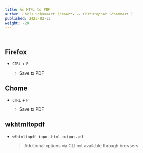 ```yaml
---
title: 💻 HTML to PDF
author: Chris Schammert (csmertx -- Christopher Schammert )
published: 2023-02-03
weight: -20
---
```


<!-- The content of this website was written by Christopher Schammert aka Chris Schammert -->

<br />

## Firefox

- ```CTRL``` + ```P```

    - Save to PDF

## Chome

- ```CTRL``` + ```P```

    - Save to PDF

## wkhtmltopdf

- ```wkhtmltopdf input.html output.pdf```

    > Additional options via CLI not available through browsers
